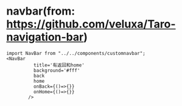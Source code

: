 # navbar(from: https://github.com/veluxa/Taro-navigation-bar)


```
import NavBar from "../../components/customnavbar";
<NavBar
          title='有返回和home'
          background='#fff'
          back
          home
          onBack={()=>{}}
          onHome={()=>{}}
        />
```
